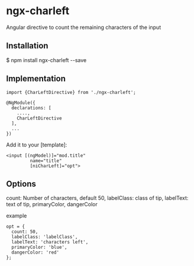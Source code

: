 # ngx-charleft
Angular directive to count the remaining characters of the input

## Installation
$ npm install ngx-charleft --save

## Implementation
```
import {CharLeftDirective} from './ngx-charleft';

@NgModule({
  declarations: [
    ....,
    CharLeftDirective
  ],
  ...
})
```

Add it to your [template]:
```
<input [(ngModel)]="mod.title"
         name="title"
         [niCharLeft]="opt">
```
## Options
  count: Number of characters, default 50,
  labelClass: class of tip,
  labelText: text of tip,
  primaryColor,
  dangerColor
  
  example
  ```
  opt = {
    count: 50,
    labelClass: 'labelClass',
    labelText: 'characters left',
    primaryColor: 'blue',
    dangerColor: 'red'
  };
  ```
